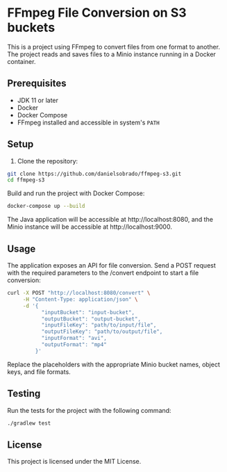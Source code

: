 # FFmpeg File Conversion on S3 buckets

This is a project using FFmpeg to convert files from one format to another. The project reads and saves files to a Minio instance running in a Docker container.

## Prerequisites

- JDK 11 or later
- Docker
- Docker Compose
- FFmpeg installed and accessible in system's `PATH`

## Setup

1. Clone the repository:

```bash
git clone https://github.com/danielsobrado/ffmpeg-s3.git
cd ffmpeg-s3
```
Build and run the project with Docker Compose:

```bash
docker-compose up --build
```

The Java application will be accessible at http://localhost:8080, and the Minio instance will be accessible at http://localhost:9000.

## Usage
The application exposes an API for file conversion. Send a POST request with the required parameters to the /convert endpoint to start a file conversion:

```bash
curl -X POST "http://localhost:8080/convert" \
     -H "Content-Type: application/json" \
     -d '{
           "inputBucket": "input-bucket",
           "outputBucket": "output-bucket",
           "inputFileKey": "path/to/input/file",
           "outputFileKey": "path/to/output/file",
           "inputFormat": "avi",
           "outputFormat": "mp4"
         }'
```
Replace the placeholders with the appropriate Minio bucket names, object keys, and file formats.

## Testing
Run the tests for the project with the following command:

```bash
./gradlew test
```

## License
This project is licensed under the MIT License.
